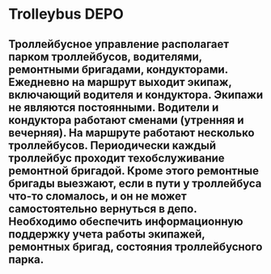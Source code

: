# Trolleybus DEPO

## Троллейбусное управление располагает парком троллейбусов, водителями, ремонтными бригадами, кондукторами. Ежедневно на маршрут выходит экипаж, включающий водителя и кондуктора. Экипажи не являются постоянными. Водители и кондуктора работают сменами (утренняя и вечерняя). На маршруте работают несколько троллейбусов. Периодически каждый троллейбус проходит техобслуживание ремонтной бригадой. Кроме этого ремонтные бригады выезжают, если в пути у троллейбуса что-то сломалось, и он не может самостоятельно вернуться в депо. Необходимо обеспечить информационную поддержку учета работы экипажей, ремонтных бригад, состояния троллейбусного парка.
